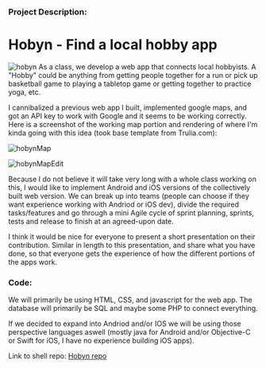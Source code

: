### Project Description: 
# Hobyn - Find a local hobby app
![hobyn](https://user-images.githubusercontent.com/48998172/74675531-c242a500-5181-11ea-89d3-cc7afbc91a05.jpg)
As a class, we develop a web app that connects local hobbyists. A "Hobby" could be anything from getting people together for a run or pick up basketball game to playing a tabletop game or getting together to practice yoga, etc.

I cannibalized a previous web app I built, implemented google maps, and got an API key to work with Google and it seems to be working correctly. Here is a screenshot of the working map portion and rendering of where I'm kinda going with this idea (took base template from Trulia.com):

![hobynMap](https://user-images.githubusercontent.com/48998172/74678518-3f254d00-5189-11ea-8c19-14b357244ee0.jpg)

![hobynMapEdit](https://user-images.githubusercontent.com/48998172/74678522-40ef1080-5189-11ea-9e17-c5290c114ede.jpg)



Because I do not believe it will take very long with a whole class working on this, I would like to implement Android and iOS versions of the collectively built web version. We can break up into teams (people can choose if they want experience working with Andriod or iOS dev), divide the required tasks/features and go through a mini Agile cycle of sprint planning, sprints, tests and release to finish at an agreed-upon date. 

I think it would be nice for everyone to present a short presentation on their contribution. Similar in length to this presentation, and share what you have done, so that everyone gets the experience of how the different portions of the apps work.

### Code:
We will primarily be using HTML, CSS, and javascript for the web app. The database will primarily be SQL and maybe some PHP to connect everything. 

If we decided to expand into Andriod and/or IOS we will be using those perspective languages aswell (mostly java for Android and/or Objective-C or Swift for iOS, I have no experience building iOS apps).

Link to shell repo:
[Hobyn repo](https://github.com/mbrocode/Hobyn)
